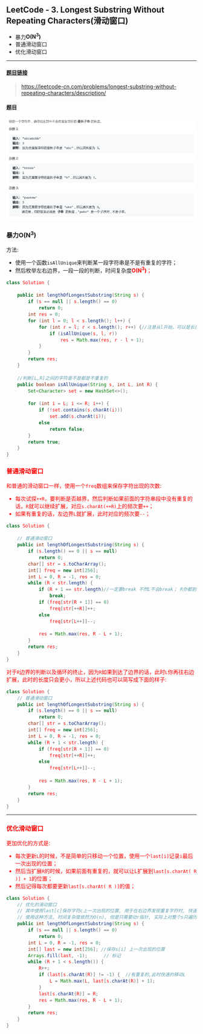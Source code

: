 ﻿## LeetCode - 3. Longest Substring Without Repeating Characters(滑动窗口)
* 暴力**O(N<sup>3</sup>)**
* 普通滑动窗口
* 优化滑动窗口
***
#### [题目链接](https://leetcode-cn.com/problems/longest-substring-without-repeating-characters/description/)

> https://leetcode-cn.com/problems/longest-substring-without-repeating-characters/description/

#### 题目
![在这里插入图片描述](images/3_t.png)
### 暴力O(N<sup>3</sup>)
方法: 
* 使用一个函数`isAllUnique`来判断某一段字符串是不是有重复的字符；
* 然后枚举左右边界，一段一段的判断，时间复杂度<font color = red>**O(N<sup>3</sup>)**；

```java
class Solution {
    
    public int lengthOfLongestSubstring(String s) {
        if (s == null || s.length() == 0)
            return 0;
        int res = 0;
        for (int l = 0; l < s.length(); l++) {
            for (int r = l; r < s.length(); r++) {//注意从l开始，可以是长度为1
                if (isAllUnique(s, l, r))
                    res = Math.max(res, r - l + 1);
            }
        }
        return res;
    }

    //判断[L,R]之间的字符是不是都是不重复的
    public boolean isAllUnique(String s, int L, int R) {
        Set<Character> set = new HashSet<>();

        for (int i = L; i <= R; i++) {
            if (!set.contains(s.charAt(i)))
                set.add(s.charAt(i));
            else
                return false;
        }
        return true;
    }
}    
```
### 普通滑动窗口
和普通的滑动窗口一样，使用一个`freq`数组来保存字符出现的次数:
* 每次试探`++R`，要判断是否越界，然后判断如果前面的字符串段中没有重复的话，`R`就可以继续扩展，对应`s.charAt(++R)`上的频次要`++`；
* 如果有重复的话，左边界`L`就扩展，此时对应的频次要`--`；

```java
class Solution {

    // 普通滑动窗口
    public int lengthOfLongestSubstring(String s) {
        if (s.length() == 0 || s == null)
            return 0;
        char[] str = s.toCharArray();
        int[] freq = new int[256];
        int L = 0, R = -1, res = 0;
        while (R < str.length) {
            if (R + 1 == str.length)//一定要break 不然L不会break； R你都到str.length - 1，L你要再移动也不会更长了
                break;
            if (freq[str[R + 1]] == 0)
                freq[str[++R]]++;
            else
                freq[str[L++]]--;

            res = Math.max(res, R - L + 1);
        }
        return res;
    }
}
```
对于`R`边界的判断以及循环的终止，因为`R`如果到达了边界的话，此时`L`你再往右边扩展，此时的长度只会更小，所以上述代码也可以简写成下面的样子: 

```java
class Solution {
    // 普通滑动窗口
    public int lengthOfLongestSubstring(String s) {
        if (s.length() == 0 || s == null)
            return 0;
        char[] str = s.toCharArray();
        int[] freq = new int[256];
        int L = 0, R = -1, res = 0;
        while (R + 1 < str.length) {
            if (freq[str[R + 1]] == 0)
                freq[str[++R]]++;
            else
                freq[str[L++]]--;

            res = Math.max(res, R - L + 1);
        }
        return res;
    }
}
```
***
### 优化滑动窗口
更加优化的方式是: 
* 每次更新`L`的时候，不是简单的只移动一个位置，使用一个`last[i]`记录`i`最后一次出现的位置；
* 然后当扩展`R`的时候，如果前面有重复的，就可以让L扩展到`last[s.charAt( R )] + 1`的位置；
* 然后记得每次都要更新`last[s.charAt( R )]`的值；


```java
class Solution {
    // 优化的滑动窗口
    // 其中使用last[c]保存字符c上一次出现的位置, 用于在右边界发现重复字符时, 快速移动左边界
    // 使用这种方法, 时间复杂度依然为O(n), 但是只需要动r指针, 实际上对整个s只遍历了一次
    public int lengthOfLongestSubstring(String s) {
        if (s == null || s.length() == 0)
            return 0;
        int L = 0, R = -1, res = 0;
        int[] last = new int[256]; //保存s[i] 上一次出现的位置
        Arrays.fill(last, -1);      // 标记
        while (R + 1 < s.length()) {
            R++;
            if (last[s.charAt(R)] != -1) {  //有重复的,此时快速的移动L
                L = Math.max(L, last[s.charAt(R)] + 1);
            }
            last[s.charAt(R)] = R;
            res = Math.max(res, R - L + 1);
        }
        return res;
    }
}
```


